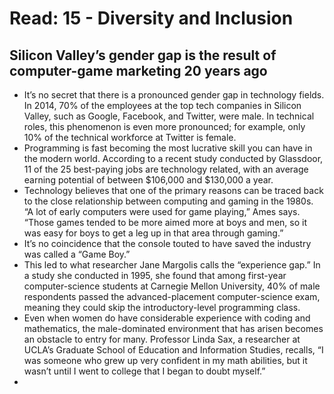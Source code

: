 # Read: 15 - Diversity and Inclusion
##  Silicon Valley’s gender gap is the result of computer-game marketing 20 years ago
* It’s no secret that there is a pronounced gender gap in technology fields. In 2014, 70% of the employees at the top tech companies in Silicon Valley, such as Google, Facebook, and Twitter, were male. In technical roles, this phenomenon is even more pronounced; for example, only 10% of the technical workforce at Twitter is female.
* Programming is fast becoming the most lucrative skill you can have in the modern world. According to a recent study conducted by Glassdoor, 11 of the 25 best-paying jobs are technology related, with an average earning potential of between $106,000 and $130,000 a year.
* Technology believes that one of the primary reasons can be traced back to the close relationship between computing and gaming in the 1980s. “A lot of early computers were used for game playing,” Ames says. “Those games tended to be more aimed more at boys and men, so it was easy for boys to get a leg up in that area through gaming.”
* It’s no coincidence that the console touted to have saved the industry was called a “Game Boy.”
* This led to what researcher Jane Margolis calls the “experience gap.” In a study she conducted in 1995, she found that among first-year computer-science students at Carnegie Mellon University, 40% of male respondents passed the advanced-placement computer-science exam, meaning they could skip the introductory-level programming class.
* Even when women do have considerable experience with coding and mathematics, the male-dominated environment that has arisen becomes an obstacle to entry for many. Professor Linda Sax, a researcher at UCLA’s Graduate School of Education and Information Studies, recalls, “I was someone who grew up very confident in my math abilities, but it wasn’t until I went to college that I began to doubt myself.”
* 